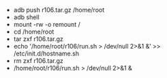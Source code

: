 - adb push r106.tar.gz /home/root
- adb shell
- mount -rw -o remount /
- cd /home/root
- tar zxf r106.tar.gz
- echo '/home/root/r106/run.sh > /dev/null 2>&1 &' >> /etc/init.d/hostname.sh
- rm zxf r106.tar.gz
- /home/root/r106/run.sh > /dev/null 2>&1 &
